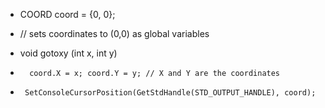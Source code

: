 * COORD coord = {0, 0}; 
 * // sets coordinates to (0,0) as global variables
 * void gotoxy (int x, int y)
 
  *       coord.X = x; coord.Y = y; // X and Y are the coordinates
   *      SetConsoleCursorPosition(GetStdHandle(STD_OUTPUT_HANDLE), coord);
 
